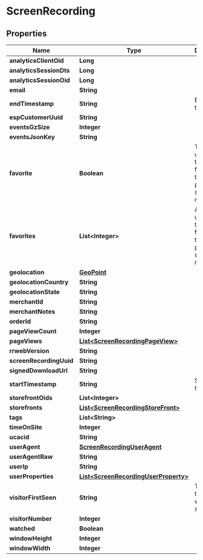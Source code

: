 
# ScreenRecording

## Properties
Name | Type | Description | Notes
------------ | ------------- | ------------- | -------------
**analyticsClientOid** | **Long** |  |  [optional]
**analyticsSessionDts** | **Long** |  |  [optional]
**analyticsSessionOid** | **Long** |  |  [optional]
**email** | **String** |  |  [optional]
**endTimestamp** | **String** | Ending timestamp |  [optional]
**espCustomerUuid** | **String** |  |  [optional]
**eventsGzSize** | **Integer** |  |  [optional]
**eventsJsonKey** | **String** |  |  [optional]
**favorite** | **Boolean** | True if the user calling the API has favorited this particular screen recording. |  [optional]
**favorites** | **List&lt;Integer&gt;** | Array of user ids that favorited this particular screen recording. |  [optional]
**geolocation** | [**GeoPoint**](GeoPoint.md) |  |  [optional]
**geolocationCountry** | **String** |  |  [optional]
**geolocationState** | **String** |  |  [optional]
**merchantId** | **String** |  |  [optional]
**merchantNotes** | **String** |  |  [optional]
**orderId** | **String** |  |  [optional]
**pageViewCount** | **Integer** |  |  [optional]
**pageViews** | [**List&lt;ScreenRecordingPageView&gt;**](ScreenRecordingPageView.md) |  |  [optional]
**rrwebVersion** | **String** |  |  [optional]
**screenRecordingUuid** | **String** |  |  [optional]
**signedDownloadUrl** | **String** |  |  [optional]
**startTimestamp** | **String** | Starting timestamp |  [optional]
**storefrontOids** | **List&lt;Integer&gt;** |  |  [optional]
**storefronts** | [**List&lt;ScreenRecordingStoreFront&gt;**](ScreenRecordingStoreFront.md) |  |  [optional]
**tags** | **List&lt;String&gt;** |  |  [optional]
**timeOnSite** | **Integer** |  |  [optional]
**ucacid** | **String** |  |  [optional]
**userAgent** | [**ScreenRecordingUserAgent**](ScreenRecordingUserAgent.md) |  |  [optional]
**userAgentRaw** | **String** |  |  [optional]
**userIp** | **String** |  |  [optional]
**userProperties** | [**List&lt;ScreenRecordingUserProperty&gt;**](ScreenRecordingUserProperty.md) |  |  [optional]
**visitorFirstSeen** | **String** | Timestamp this visitor was first seen |  [optional]
**visitorNumber** | **Integer** |  |  [optional]
**watched** | **Boolean** |  |  [optional]
**windowHeight** | **Integer** |  |  [optional]
**windowWidth** | **Integer** |  |  [optional]



